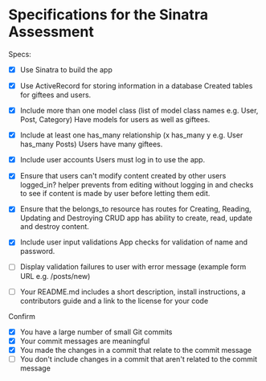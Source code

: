 # Specifications for the Sinatra Assessment

Specs:
- [x] Use Sinatra to build the app

- [x] Use ActiveRecord for storing information in a database
Created tables for giftees and users.

- [x] Include more than one model class (list of model class names e.g. User, Post, Category)
Have models for users as well as giftees.

- [x] Include at least one has_many relationship (x has_many y e.g. User has_many Posts)
Users have many giftees.

- [x] Include user accounts
Users must log in to use the app.

- [x] Ensure that users can't modify content created by other users
logged_in? helper prevents from editing without logging in and checks to see if content is made by user before letting them edit.

- [X] Ensure that the belongs_to resource has routes for Creating, Reading, Updating and Destroying
CRUD app has ability to create, read, update and destroy content.

- [x] Include user input validations
App checks for validation of name and password.

- [ ] Display validation failures to user with error message (example form URL e.g. /posts/new)

- [ ] Your README.md includes a short description, install instructions, a contributors guide and a link to the license for your code

Confirm
- [x] You have a large number of small Git commits
- [x] Your commit messages are meaningful
- [x] You made the changes in a commit that relate to the commit message
- [ ] You don't include changes in a commit that aren't related to the commit message
